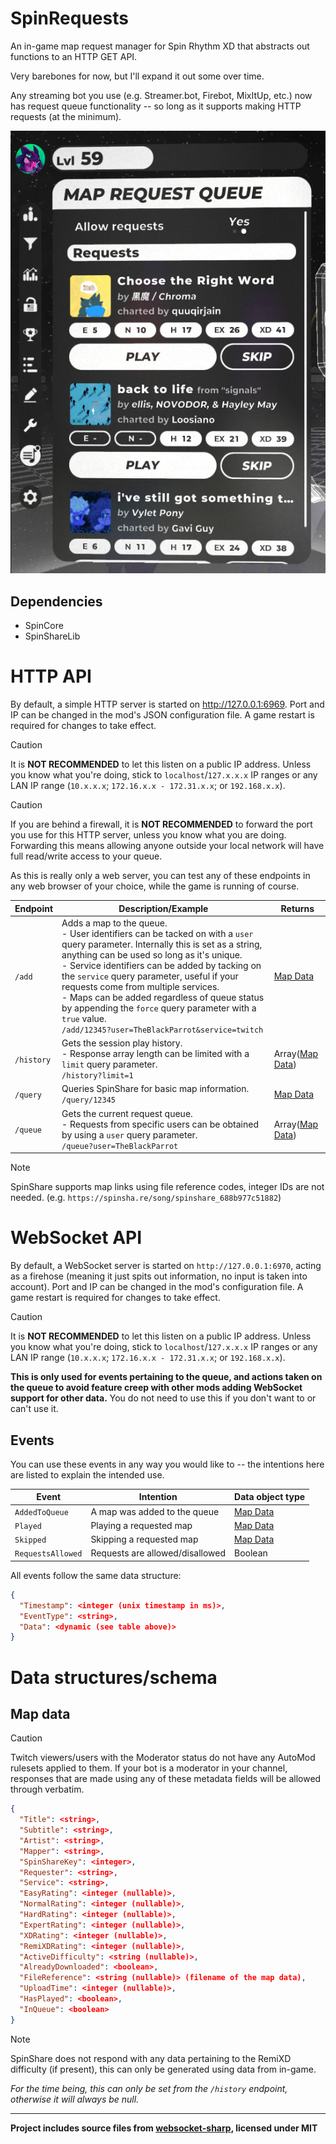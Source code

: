 # SpinRequests
An in-game map request manager for Spin Rhythm XD that abstracts out functions to an HTTP GET API.

Very barebones for now, but I'll expand it out some over time.

Any streaming bot you use (e.g. Streamer.bot, Firebot, MixItUp, etc.) now has request queue functionality -- so long as it supports making HTTP requests (at the minimum).

![Screenshot of SpinRequests being used in-game](Assets/screenshot.png)

## Dependencies
- SpinCore
- SpinShareLib

# HTTP API
By default, a simple HTTP server is started on http://127.0.0.1:6969. Port and IP can be changed in the mod's JSON configuration file. A game restart is required for changes to take effect.

> [!CAUTION]
> It is **NOT RECOMMENDED** to let this listen on a public IP address. Unless you know what you're doing, stick to `localhost`/`127.x.x.x` IP ranges or any LAN IP range (`10.x.x.x`; `172.16.x.x - 172.31.x.x`; or `192.168.x.x`).

> [!CAUTION]
> If you are behind a firewall, it is **NOT RECOMMENDED** to forward the port you use for this HTTP server, unless you know what you are doing. Forwarding this means allowing anyone outside your local network will have full read/write access to your queue.

As this is really only a web server, you can test any of these endpoints in any web browser of your choice, while the game is running of course.

| Endpoint   | Description/Example                                                                                                                                                                                                                                                                                                                                                                                                                                                                            | Returns                              |
|------------|------------------------------------------------------------------------------------------------------------------------------------------------------------------------------------------------------------------------------------------------------------------------------------------------------------------------------------------------------------------------------------------------------------------------------------------------------------------------------------------------|--------------------------------------|
| `/add`     | Adds a map to the queue.<br/>- User identifiers can be tacked on with a `user` query parameter. Internally this is set as a string, anything can be used so long as it's unique.<br/>- Service identifiers can be added by tacking on the `service` query parameter, useful if your requests come from multiple services.<br/>- Maps can be added regardless of queue status by appending the `force` query parameter with a `true` value.<br/>`/add/12345?user=TheBlackParrot&service=twitch` | [Map Data](#map-data-type)           |
| `/history` | Gets the session play history.<br/>- Response array length can be limited with a `limit` query parameter.<br/>`/history?limit=1`                                                                                                                                                                                                                                                                                                                                                               | Array([Map Data](#map-data-type))    |
| `/query`   | Queries SpinShare for basic map information.<br/>`/query/12345`                                                                                                                                                                                                                                                                                                                                                                                                                                | [Map Data](#map-data-type)           |
| `/queue`   | Gets the current request queue.<br/>- Requests from specific users can be obtained by using a `user` query parameter.<br/>`/queue?user=TheBlackParrot`                                                                                                                                                                                                                                                                                                                                         | Array([Map Data](#map-data-type))    |

> [!NOTE]
> SpinShare supports map links using file reference codes, integer IDs are not needed. (e.g. `https://spinsha.re/song/spinshare_688b977c51882`)

# WebSocket API
By default, a WebSocket server is started on `http://127.0.0.1:6970`, acting as a firehose (meaning it just spits out information, no input is taken into account). Port and IP can be changed in the mod's configuration file. A game restart is required for changes to take effect.

> [!CAUTION]
> It is **NOT RECOMMENDED** to let this listen on a public IP address. Unless you know what you're doing, stick to `localhost`/`127.x.x.x` IP ranges or any LAN IP range (`10.x.x.x`; `172.16.x.x - 172.31.x.x`; or `192.168.x.x`).

**This is only used for events pertaining to the queue, and actions taken on the queue to avoid feature creep with other mods adding WebSocket support for other data.** You do not need to use this if you don't want to or can't use it.

<a name="websocket-events"></a>
## Events
You can use these events in any way you would like to -- the intentions here are listed to explain the intended use.

| Event             | Intention                       | Data object type           |
|-------------------|---------------------------------|----------------------------|
| `AddedToQueue`    | A map was added to the queue    | [Map Data](#map-data-type) |
| `Played`          | Playing a requested map         | [Map Data](#map-data-type) |
| `Skipped`         | Skipping a requested map        | [Map Data](#map-data-type) |
| `RequestsAllowed` | Requests are allowed/disallowed | Boolean                    |

All events follow the same data structure:
```json
{
  "Timestamp": <integer (unix timestamp in ms)>,
  "EventType": <string>,
  "Data": <dynamic (see table above)>
}
```

# Data structures/schema

<a name="map-data-type"></a>
## Map data
> [!CAUTION]
> Twitch viewers/users with the Moderator status do not have any AutoMod rulesets applied to them. If your bot is a moderator in your channel, responses that are made using any of these metadata fields will be allowed through verbatim.
```json
{
  "Title": <string>,
  "Subtitle": <string>,
  "Artist": <string>,
  "Mapper": <string>,
  "SpinShareKey": <integer>,
  "Requester": <string>,
  "Service": <string>,
  "EasyRating": <integer (nullable)>,
  "NormalRating": <integer (nullable)>,
  "HardRating": <integer (nullable)>,
  "ExpertRating": <integer (nullable)>,
  "XDRating": <integer (nullable)>,
  "RemiXDRating": <integer (nullable)>,
  "ActiveDifficulty": <string (nullable)>,
  "AlreadyDownloaded": <boolean>,
  "FileReference": <string (nullable)> (filename of the map data),
  "UploadTime": <integer (nullable)>,
  "HasPlayed": <boolean>,
  "InQueue": <boolean>
}
```
> [!NOTE]
> SpinShare does not respond with any data pertaining to the RemiXD difficulty (if present), this can only be generated using data from in-game.
> 
> *For the time being, this can only be set from the `/history` endpoint, otherwise it will always be null.*
 
---

**Project includes source files from [websocket-sharp](https://github.com/sta/websocket-sharp/tree/01a1a7559f21e38af1045a1ae1e8c123416b6df3), licensed under MIT**